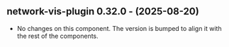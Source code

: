   ## network-vis-plugin 0.32.0 - (2025-08-20)
  
  * No changes on this component. The version is bumped to align it
    with the rest of the components.

